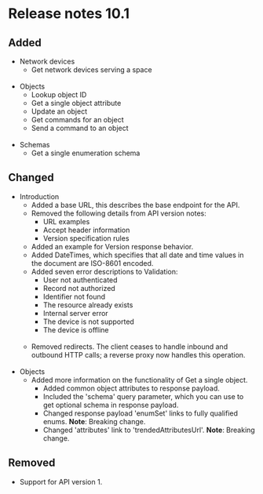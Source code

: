# Release notes 10.1

## Added
- Network devices
    - Get network devices serving a space<br><br>
- Objects
    - Lookup object ID
    - Get a single object attribute
    - Update an object
    - Get commands for an object
    - Send a command to an object<br><br>
- Schemas
    - Get a single enumeration schema

## Changed
- Introduction
	- Added a base URL, this describes the base endpoint for the API.
    - Removed the following details from API version notes: 
        - URL examples
        - Accept header information
        - Version specification rules
    - Added an example for Version response behavior.
    - Added DateTimes, which specifies that all date and time values in the document are ISO-8601 encoded.
    - Added seven error descriptions to Validation:
        - User not authenticated
        - Record not authorized
        - Identifier not found
        - The resource already exists
        - Internal server error
        - The device is not supported
        - The device is offline<br><br>
	- Removed redirects. The client ceases to handle inbound and outbound HTTP calls; a reverse proxy now handles this operation.<br><br>
- Objects
    - Added more information on the functionality of Get a single object. 
        - Added common object attributes to response payload. 
        - Included the 'schema' query parameter, which you can use to get optional schema in response payload.
        - Changed response payload 'enumSet' links to fully qualified enums. **Note**: Breaking change.
	    - Changed 'attributes' link to 'trendedAttributesUrl'. **Note**: Breaking change.
        
## Removed
- Support for API version 1.   